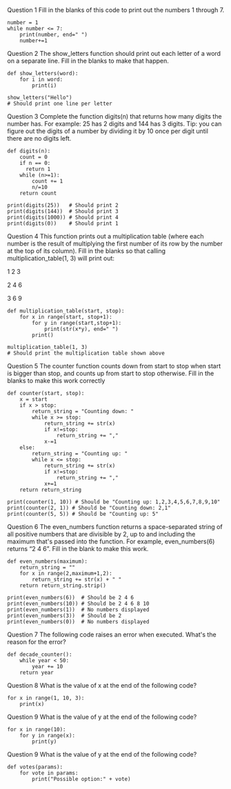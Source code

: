 Question 1
Fill in the blanks of this code to print out the numbers 1 through 7.

```` 
number = 1
while number <= 7:
	print(number, end=" ")
	number+=1
```` 



Question 2
The show_letters function should print out each letter of a word on a separate line. Fill in the blanks to make that happen.
```` 
def show_letters(word):
	for i in word:
		print(i)

show_letters("Hello")
# Should print one line per letter
```` 

Question 3
Complete the function digits(n) that returns how many digits the number has. For example: 25 has 2 digits and 144 has 3 digits. Tip: you can figure out the digits of a number by dividing it by 10 once per digit until there are no digits left.
```` 
def digits(n):
	count = 0
	if n == 0:
	  return 1
	while (n>=1):
		count += 1
		n/=10
	return count
	
print(digits(25))   # Should print 2
print(digits(144))  # Should print 3
print(digits(1000)) # Should print 4
print(digits(0))    # Should print 1
```` 



Question 4
This function prints out a multiplication table (where each number is the result of multiplying the first number of its row by the number at the top of its column). Fill in the blanks so that calling multiplication_table(1, 3) will print out:

1 2 3 

2 4 6 

3 6 9
```` 
def multiplication_table(start, stop):
	for x in range(start, stop+1):
		for y in range(start,stop+1):
			print(str(x*y), end=" ")
		print()

multiplication_table(1, 3)
# Should print the multiplication table shown above
```` 



Question 5
The counter function counts down from start to stop when start is bigger than stop, and counts up from start to stop otherwise. Fill in the blanks to make this work correctly
```` 
def counter(start, stop):
	x = start
	if x > stop:
		return_string = "Counting down: "
		while x >= stop:
			return_string += str(x)
			if x!=stop:
				return_string += ","
			x-=1
	else:
		return_string = "Counting up: "
		while x <= stop:
			return_string += str(x)
			if x!=stop:
				return_string += ","
			x+=1
	return return_string

print(counter(1, 10)) # Should be "Counting up: 1,2,3,4,5,6,7,8,9,10"
print(counter(2, 1)) # Should be "Counting down: 2,1"
print(counter(5, 5)) # Should be "Counting up: 5"
```` 



Question 6
The even_numbers function returns a space-separated string of all positive numbers that are divisible by 2, up to and including the maximum that's passed into the function. For example, even_numbers(6) returns “2 4 6”. Fill in the blank to make this work.
```` 
def even_numbers(maximum):
	return_string = ""
	for x in range(2,maximum+1,2):
		return_string += str(x) + " "
	return return_string.strip()

print(even_numbers(6))  # Should be 2 4 6
print(even_numbers(10)) # Should be 2 4 6 8 10
print(even_numbers(1))  # No numbers displayed
print(even_numbers(3))  # Should be 2
print(even_numbers(0))  # No numbers displayed
```` 


Question 7
The following code raises an error when executed. What's the reason for the error?
```` 
def decade_counter():
	while year < 50:
		year += 10
	return year
```` 



Question 8
What is the value of x at the end of the following code?
```` 
for x in range(1, 10, 3):
    print(x)
```` 
Question 9
What is the value of y at the end of the following code?
```` 
for x in range(10):
    for y in range(x):
        print(y)
```` 



Question 9
What is the value of y at the end of the following code?
```` 
def votes(params):
	for vote in params:
	    print("Possible option:" + vote)

```` 